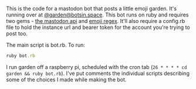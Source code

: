 This is the code for a mastodon bot that posts a little emoji garden. It's running over at [@garden@botsin.space](https://botsin.space/@garden). This bot runs on ruby and requires two gems - [the mastodon api](https://github.com/tootsuite/mastodon-api) and [emoji regex](https://github.com/janlelis/unicode-emoji). It'll also require a config.rb file to hold the instance url and bearer token for the account you're trying to post too.

The main script is bot.rb. To run:
```ruby
ruby bot.rb
```

I run garden off a raspberry pi, scheduled with the cron tab (`26 * * * * cd garden && ruby bot.rb`). I've put comments the individual scripts describing some of the choices I made while making the bot.